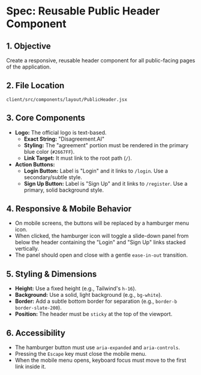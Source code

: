 # Spec: Reusable Public Header Component

## 1. Objective
Create a responsive, reusable header component for all public-facing pages of the application.

## 2. File Location
`client/src/components/layout/PublicHeader.jsx`

## 3. Core Components
* **Logo:** The official logo is text-based.
    * **Exact String:** "Disagreement.AI"
    * **Styling:** The "agreement" portion must be rendered in the primary blue color (`#2667FF`).
    * **Link Target:** It must link to the root path (`/`).
* **Action Buttons:**
    * **Login Button:** Label is "Login" and it links to `/login`. Use a secondary/subtle style.
    * **Sign Up Button:** Label is "Sign Up" and it links to `/register`. Use a primary, solid background style.

## 4. Responsive & Mobile Behavior
* On mobile screens, the buttons will be replaced by a hamburger menu icon.
* When clicked, the hamburger icon will toggle a slide-down panel from below the header containing the "Login" and "Sign Up" links stacked vertically.
* The panel should open and close with a gentle `ease-in-out` transition.

## 5. Styling & Dimensions
* **Height:** Use a fixed height (e.g., Tailwind's `h-16`).
* **Background:** Use a solid, light background (e.g., `bg-white`).
* **Border:** Add a subtle bottom border for separation (e.g., `border-b border-slate-200`).
* **Position:** The header must be `sticky` at the top of the viewport.

## 6. Accessibility
* The hamburger button must use `aria-expanded` and `aria-controls`.
* Pressing the `Escape` key must close the mobile menu.
* When the mobile menu opens, keyboard focus must move to the first link inside it.